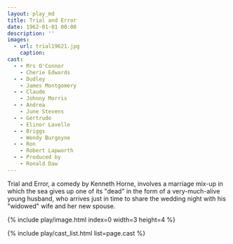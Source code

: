 ```yaml
---
layout: play_md
title: Trial and Error
date: 1962-01-01 00:00
description: ''
images:
  - url: trial19621.jpg
    caption:
cast:
  - - Mrs O'Connor
    - Cherie Edwards
  - - Dudley
    - James Montgomery
  - - Claude
    - Johnny Morris
  - - Andrea
    - June Stevens
  - - Gertrude
    - Elinor Lavelle
  - - Briggs
    - Wendy Burgoyne
  - - Ron
    - Robert Lapworth
  - - Produced by
    - Ronald Daw
---
```


Trial and Error, a comedy by Kenneth Horne, involves a marriage mix-up in which the sea gives up one of its "dead" in the form of a very-much-alive young husband, who arrives just in time to share the wedding night with his "widowed" wife and her new spouse.

{% include play/image.html index=0 width=3 height=4 %}

{% include play/cast_list.html list=page.cast %}
